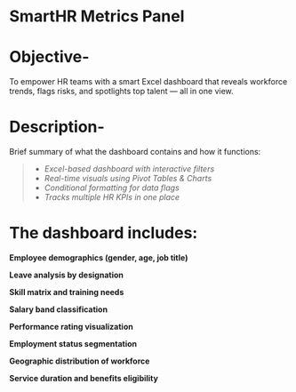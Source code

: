 # SmartHR Metrics Panel

# Objective-
To empower HR teams with a smart Excel dashboard that reveals workforce trends, flags risks, and spotlights top talent — all in one view.

# Description-
Brief summary of what the dashboard contains and how it functions:

> - *Excel-based dashboard with interactive filters*  
> - *Real-time visuals using Pivot Tables & Charts*  
> - *Conditional formatting for data flags*  
> - *Tracks multiple HR KPIs in one place*

# The dashboard includes:

**Employee demographics (gender, age, job title)**

**Leave analysis by designation**

**Skill matrix and training needs**

**Salary band classification**

**Performance rating visualization**

**Employment status segmentation**

**Geographic distribution of workforce**

**Service duration and benefits eligibility**
